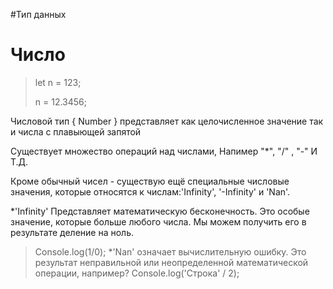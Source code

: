 #Тип данных 

# Число
>let n = 123;
>
>n = 12.3456;

Числовой тип { Number } представляет как целочисленное значение так и числа с плавыющей запятой 

Существует множество  операций над числами, Напимер "*", "/" , "-" И Т.Д.

Кроме обычный  чисел - существую ещё специальные числовые значения, которые относятся к числам:'Infinity', '-Infinity' и 'Nan'.

*'Infinity' Представляет математическую бесконечность. Это особые значение, которые больше любого числа. 
Мы можем получить его в результате деление на ноль.
>Console.log(1/0);
*'Nan' означает вычислительную ошибку. Это результат неправильной или неопределенной математической операции, например?
>Console.log('Строка' / 2);
